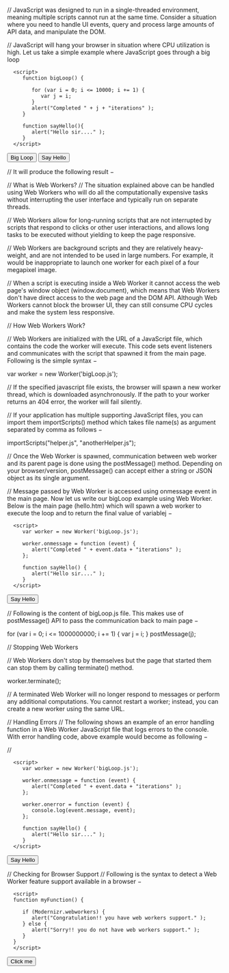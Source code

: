 // JavaScript was designed to run in a single-threaded environment, meaning multiple scripts cannot run at the same time. Consider a situation where you need to handle UI events, query and process large amounts of API data, and manipulate the DOM.

// JavaScript will hang your browser in situation where CPU utilization is high. Let us take a simple example where JavaScript goes through a big loop

<!DOCTYPE HTML>

<html>
   <head>
      <title>Big for loop</title>
      
      <script>
         function bigLoop() {
            
            for (var i = 0; i <= 10000; i += 1) {
               var j = i;
            }
            alert("Completed " + j + "iterations" );
         }
         
         function sayHello(){
            alert("Hello sir...." );
         }
      </script>
      
   </head>
   
   <body>
      <input type = "button" onclick = "bigLoop();" value = "Big Loop" />
      <input type = "button" onclick = "sayHello();" value = "Say Hello" />
   </body>
</html>

// It will produce the following result −

// What is Web Workers?
// The situation explained above can be handled using Web Workers who will do all the computationally expensive tasks without interrupting the user interface and typically run on separate threads.

// Web Workers allow for long-running scripts that are not interrupted by scripts that respond to clicks or other user interactions, and allows long tasks to be executed without yielding to keep the page responsive.

// Web Workers are background scripts and they are relatively heavy-weight, and are not intended to be used in large numbers. For example, it would be inappropriate to launch one worker for each pixel of a four megapixel image.

// When a script is executing inside a Web Worker it cannot access the web page's window object (window.document), which means that Web Workers don't have direct access to the web page and the DOM API. Although Web Workers cannot block the browser UI, they can still consume CPU cycles and make the system less responsive.

// How Web Workers Work?

// Web Workers are initialized with the URL of a JavaScript file, which contains the code the worker will execute. This code sets event listeners and communicates with the script that spawned it from the main page. Following is the simple syntax −

var worker = new Worker('bigLoop.js');

// If the specified javascript file exists, the browser will spawn a new worker thread, which is downloaded asynchronously. If the path to your worker returns an 404 error, the worker will fail silently.

// If your application has multiple supporting JavaScript files, you can import them importScripts() method which takes file name(s) as argument separated by comma as follows −

importScripts("helper.js", "anotherHelper.js");

// Once the Web Worker is spawned, communication between web worker and its parent page is done using the postMessage() method. Depending on your browser/version, postMessage() can accept either a string or JSON object as its single argument.

// Message passed by Web Worker is accessed using onmessage event in the main page. Now let us write our bigLoop example using Web Worker. Below is the main page (hello.htm) which will spawn a web worker to execute the loop and to return the final value of variablej −

<!DOCTYPE HTML>

<html>
   <head>
      <title>Big for loop</title>
      
      <script>
         var worker = new Worker('bigLoop.js');
         
         worker.onmessage = function (event) {
            alert("Completed " + event.data + "iterations" );
         };
         
         function sayHello() {
            alert("Hello sir...." );
         }
      </script>
   </head>
   
   <body>
      <input type = "button" onclick = "sayHello();" value = "Say Hello"/>
   </body>
</html>

// Following is the content of bigLoop.js file. This makes use of postMessage() API to pass the communication back to main page −

for (var i = 0; i <= 1000000000; i += 1) {
var j = i;
}
postMessage(j);

// Stopping Web Workers

// Web Workers don't stop by themselves but the page that started them can stop them by calling terminate() method.

worker.terminate();

// A terminated Web Worker will no longer respond to messages or perform any additional computations. You cannot restart a worker; instead, you can create a new worker using the same URL.

// Handling Errors
// The following shows an example of an error handling function in a Web Worker JavaScript file that logs errors to the console. With error handling code, above example would become as following −

// <!DOCTYPE HTML>

<html>
   <head>
      <title>Big for loop</title>
      
      <script>
         var worker = new Worker('bigLoop.js');
         
         worker.onmessage = function (event) {
            alert("Completed " + event.data + "iterations" );
         };
         
         worker.onerror = function (event) {
            console.log(event.message, event);
         };
         
         function sayHello() {
            alert("Hello sir...." );
         }
      </script>
   </head>
   
   <body>
      <input type = "button" onclick = "sayHello();" value = "Say Hello"/>
   </body>
</html>

// Checking for Browser Support
// Following is the syntax to detect a Web Worker feature support available in a browser −

<!DOCTYPE HTML>

<html>
   <head>
      <title>Big for loop</title>
      <script src = "/js/modernizr-1.5.min.js"></script>
      
      <script>
      function myFunction() {
         
         if (Modernizr.webworkers) {
            alert("Congratulation!! you have web workers support." );
         } else {
            alert("Sorry!! you do not have web workers support." );
         }
      }
      </script>
   </head>
   
   <body>
      <button onclick = "myFunction()">Click me</button>
   </body>
</html>
